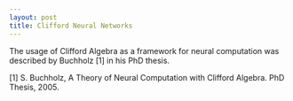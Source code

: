 ```yaml
---
layout: post
title: Clifford Neural Networks
---
```


The usage of Clifford Algebra as a framework for neural computation was described by Buchholz [1] in his PhD thesis.  




[1] S. Buchholz, A Theory of Neural Computation with Clifford Algebra. PhD Thesis, 2005.

